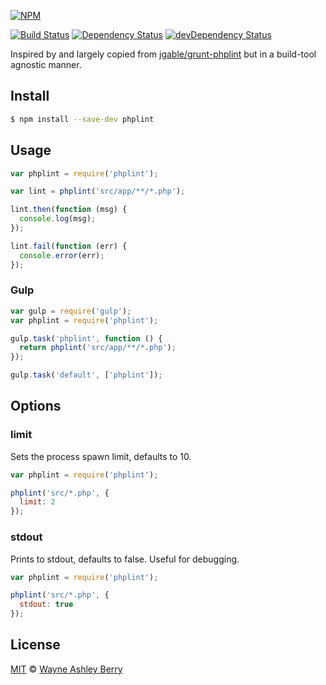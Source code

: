 [![NPM](https://nodei.co/npm/phplint.png?downloads=true&stars=true)](https://nodei.co/npm/phplint/)

[![Build Status](https://img.shields.io/travis/wayneashleyberry/node-phplint/master.svg?style=flat)](https://travis-ci.org/wayneashleyberry/node-phplint)
[![Dependency Status](https://david-dm.org/wayneashleyberry/node-phplint/status.svg?style=flat)](https://david-dm.org/wayneashleyberry/node-phplint#info=dependencies)
[![devDependency Status](https://david-dm.org/wayneashleyberry/node-phplint/dev-status.svg?style=flat)](https://david-dm.org/wayneashleyberry/node-phplint#info=devDependencies)

Inspired by and largely copied from [jgable/grunt-phplint](https://github.com/jgable/grunt-phplint) but in a build-tool agnostic manner.

## Install

```sh
$ npm install --save-dev phplint
```

## Usage

```js
var phplint = require('phplint');

var lint = phplint('src/app/**/*.php');

lint.then(function (msg) {
  console.log(msg);
});

lint.fail(function (err) {
  console.error(err);
});
```

### Gulp

```js
var gulp = require('gulp');
var phplint = require('phplint');

gulp.task('phplint', function () {
  return phplint('src/app/**/*.php');
});

gulp.task('default', ['phplint']);
```

## Options

### limit

Sets the process spawn limit, defaults to 10.

```js
var phplint = require('phplint');

phplint('src/*.php', {
  limit: 2
});
```

### stdout

Prints to stdout, defaults to false. Useful for debugging.

```js
var phplint = require('phplint');

phplint('src/*.php', {
  stdout: true
});
```

## License

[MIT](http://opensource.org/licenses/MIT) © [Wayne Ashley Berry](https://twitter.com/waynethebrain)
